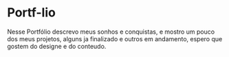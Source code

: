 # Portf-lio 

Nesse Portfólio descrevo meus sonhos e conquistas, e mostro um pouco dos meus projetos, alguns ja finalizado e outros em andamento, espero que gostem do designe e do conteudo.
